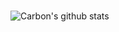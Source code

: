 ### 
![Carbon's github stats](https://github-readme-stats.vercel.app/api?username=CarbonUwU&show_icons=true&theme=midnight-purple)

